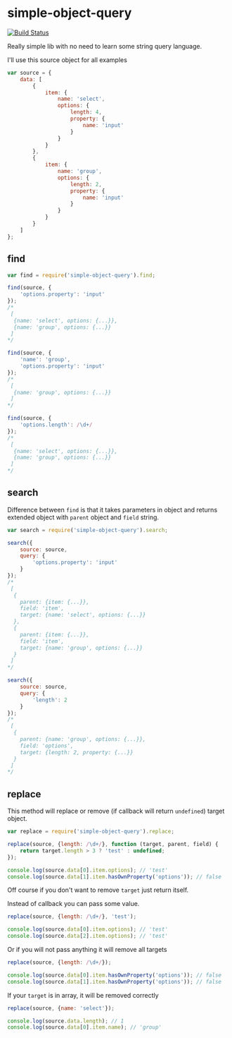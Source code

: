 # simple-object-query

[![Build Status](https://travis-ci.org/redexp/simple-object-query.svg)](https://travis-ci.org/redexp/simple-object-query)

Really simple lib with no need to learn some string query language.

I'll use this source object for all examples
```javascript
var source = {
    data: [
        {
            item: {
                name: 'select',
                options: {
                    length: 4,
                    property: {
                        name: 'input'
                    }
                }
            }
        },
        {
            item: {
                name: 'group',
                options: {
                    length: 2,
                    property: {
                        name: 'input'
                    }
                }
            }
        }
    ]
};
```

## find

```javascript
var find = require('simple-object-query').find;

find(source, {
    'options.property': 'input'
});
/*
 [
  {name: 'select', options: {...}},
  {name: 'group', options: {...}}
 ]
*/

find(source, {
    'name': 'group',
    'options.property': 'input'
});
/*
 [
  {name: 'group', options: {...}}
 ]
*/

find(source, {
    'options.length': /\d+/
});
/*
 [
  {name: 'select', options: {...}},
  {name: 'group', options: {...}}
 ]
*/
```

## search

Difference between `find` is that it takes parameters in object and returns extended object with `parent` object and `field` string.
```javascript
var search = require('simple-object-query').search;

search({
    source: source,
    query: {
        'options.property': 'input'
    }
});
/*
 [
  {
    parent: {item: {...}},
    field: 'item',
    target: {name: 'select', options: {...}}
  },
  {
    parent: {item: {...}},
    field: 'item',
    target: {name: 'group', options: {...}}
  }
 ]
*/

search({
    source: source,
    query: {
        'length': 2
    }
});
/*
 [
  {
    parent: {name: 'group', options: {...}},
    field: 'options',
    target: {length: 2, property: {...}}
  }
 ]
*/
```

## replace

This method will replace or remove (if callback will return `undefined`) target object.
```javascript
var replace = require('simple-object-query').replace;

replace(source, {length: /\d+/}, function (target, parent, field) {
    return target.length > 3 ? 'test' : undefined;
});

console.log(source.data[0].item.options); // 'test'
console.log(source.data[1].item.hasOwnProperty('options')); // false
```
Off course if you don't want to remove `target` just return itself.

Instead of callback you can pass some value.
```javascript
replace(source, {length: /\d+/}, 'test');

console.log(source.data[0].item.options); // 'test'
console.log(source.data[2].item.options); // 'test'
```

Or if you will not pass anything it will remove all targets
```javascript
replace(source, {length: /\d+/});

console.log(source.data[0].item.hasOwnProperty('options')); // false
console.log(source.data[1].item.hasOwnProperty('options')); // false
```

If your `target` is in array, it will be removed correctly
```javascript
replace(source, {name: 'select'});

console.log(source.data.length); // 1
console.log(source.data[0].item.name); // 'group'
```
